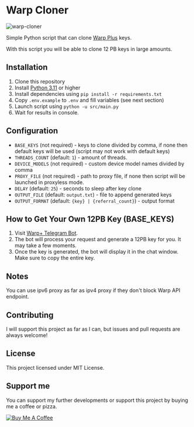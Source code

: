 # Warp Cloner

![warp-cloner](https://socialify.git.ci/totoroterror/warp-cloner/image?description=1&descriptionEditable=Simple%20Python%20script%20that%20can%20clone%20Warp%20Plus%20(1.1.1.1)%20keys%20and%20generate%2012PB%20keys.&language=1&name=1&owner=1&pattern=Circuit%20Board&stargazers=1&theme=Light)

Simple Python script that can clone [Warp Plus](https://1.1.1.1/) keys.

With this script you will be able to clone 12 PB keys in large amounts.

## Installation

1. Clone this repository
2. Install [Python 3.11](https://www.python.org/downloads/) or higher
3. Install dependencies using `pip install -r requirements.txt`
4. Copy `.env.example` to `.env` and fill variables (see next section)
5. Launch script using `python -u src/main.py`
6. Wait for results in console.

## Configuration

- `BASE_KEYS` (not required) - keys to clone divided by comma, if none then default keys will be used (script may not work with default keys)
- `THREADS_COUNT` (default: `1`) - amount of threads.
- `DEVICE_MODELS` (not required) - custom device model names divided by comma
- `PROXY_FILE` (not required) - path to proxy file, if none then script will be launched in proxyless mode.
- `DELAY` (default: `25`) - seconds to sleep after key clone
- `OUTPUT_FILE` (default: `output.txt`) - file to append generated keys
- `OUTPUT_FORMAT` (default: `{key} | {referral_count}`) - output format

## How to Get Your Own 12PB Key (BASE_KEYS)

1. Visit [Warp+ Telegram Bot](https://t.me/generatewarpplusbot).
2. The bot will process your request and generate a 12PB key for you. It may take a few moments.
3. Once the key is generated, the bot will display it in the chat window. Make sure to copy the entire key.

## Notes

You can use ipv6 proxy as far as ipv4 proxy if they don't block Warp API endpoint.

## Contributing

I will support this project as far as I can, but issues and pull requests are always welcome!

## License

This project licensed under MIT License.

## Support me

You can support my further developments or support this project by buying me a coffee or pizza.

[![Buy Me A Coffee](https://www.buymeacoffee.com/assets/img/custom_images/orange_img.png)](https://www.buymeacoffee.com/totoroterror)
